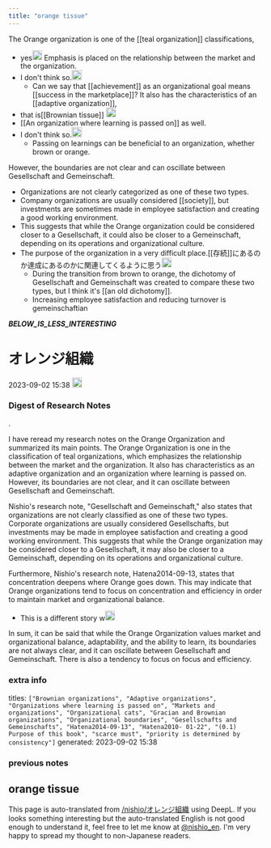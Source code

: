 ```yaml
---
title: "orange tissue"
---
```


The Orange organization is one of the [[teal organization]] classifications,
- yes<img src='https://scrapbox.io/api/pages/nishio-en/nishio/icon' alt='nishio.icon' height="19.5"/>
Emphasis is placed on the relationship between the market and the organization.
- I don't think so.<img src='https://scrapbox.io/api/pages/nishio-en/nishio/icon' alt='nishio.icon' height="19.5"/>
    - Can we say that [[achievement]] as an organizational goal means [[success in the marketplace]]?
It also has the characteristics of an [[adaptive organization]],
- that is[[Brownian tissue]] <img src='https://scrapbox.io/api/pages/nishio-en/nishio/icon' alt='nishio.icon' height="19.5"/>
- [[An organization where learning is passed on]] as well.
- I don't think so.<img src='https://scrapbox.io/api/pages/nishio-en/nishio/icon' alt='nishio.icon' height="19.5"/>
    - Passing on learnings can be beneficial to an organization, whether brown or orange.

However, the boundaries are not clear and can oscillate between Gesellschaft and Gemeinschaft.
- Organizations are not clearly categorized as one of these two types.
- Company organizations are usually considered [[society]], but investments are sometimes made in employee satisfaction and creating a good working environment.
- This suggests that while the Orange organization could be considered closer to a Gesellschaft, it could also be closer to a Gemeinschaft, depending on its operations and organizational culture.
- The purpose of the organization in a very difficult place.[[存続]]にあるのか達成にあるのかに関連してくるように思う<img src='https://scrapbox.io/api/pages/nishio-en/nishio/icon' alt='nishio.icon' height="19.5"/>
    - During the transition from brown to orange, the dichotomy of Gesellschaft and Gemeinschaft was created to compare these two types, but I think it's [[an old dichotomy]].
    - Increasing employee satisfaction and reducing turnover is gemeinschaftian



___BELOW_IS_LESS_INTERESTING___
# オレンジ組織
 2023-09-02 15:38 <img src='https://scrapbox.io/api/pages/nishio-en/omni/icon' alt='omni.icon' height="19.5"/>
### Digest of Research Notes
.

I have reread my research notes on the Orange Organization and summarized its main points. The Orange Organization is one in the classification of teal organizations, which emphasizes the relationship between the market and the organization. It also has characteristics as an adaptive organization and an organization where learning is passed on. However, its boundaries are not clear, and it can oscillate between Gesellschaft and Gemeinschaft.

Nishio's research note, "Gesellschaft and Gemeinschaft," also states that organizations are not clearly classified as one of these two types. Corporate organizations are usually considered Gesellschafts, but investments may be made in employee satisfaction and creating a good working environment. This suggests that while the Orange organization may be considered closer to a Gesellschaft, it may also be closer to a Gemeinschaft, depending on its operations and organizational culture.

Furthermore, Nishio's research note, Hatena2014-09-13, states that concentration deepens where Orange goes down. This may indicate that Orange organizations tend to focus on concentration and efficiency in order to maintain market and organizational balance.
- This is a different story w<img src='https://scrapbox.io/api/pages/nishio-en/nishio/icon' alt='nishio.icon' height="19.5"/>

In sum, it can be said that while the Orange Organization values market and organizational balance, adaptability, and the ability to learn, its boundaries are not always clear, and it can oscillate between Gesellschaft and Gemeinschaft. There is also a tendency to focus on focus and efficiency.

### extra info
titles: `["Brownian organizations", "Adaptive organizations", "Organizations where learning is passed on", "Markets and organizations", "Organizational cats", "Gracian and Brownian organizations", "Organizational boundaries", "Gesellschafts and Gemeinschafts", "Hatena2014-09-13", "Hatena2010- 01-22", "(0.1) Purpose of this book", "scarce must", "priority is determined by consistency"]`
generated: 2023-09-02 15:38
### previous notes
orange tissue
---
This page is auto-translated from [/nishio/オレンジ組織](https://scrapbox.io/nishio/オレンジ組織) using DeepL. If you looks something interesting but the auto-translated English is not good enough to understand it, feel free to let me know at [@nishio_en](https://twitter.com/nishio_en). I'm very happy to spread my thought to non-Japanese readers.